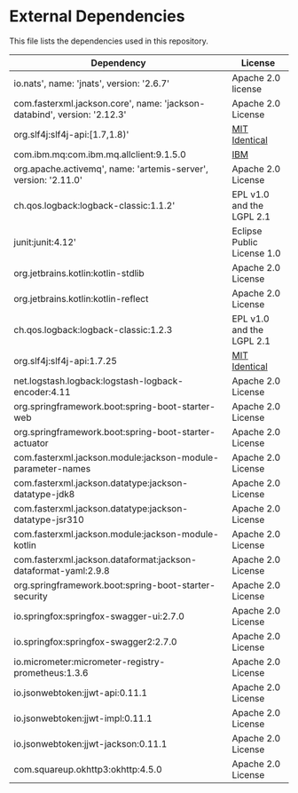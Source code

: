 # External Dependencies

This file lists the dependencies used in this repository.

| Dependency | License |
|-|-|
| io.nats', name: 'jnats', version: '2.6.7' | Apache 2.0 license |
| com.fasterxml.jackson.core', name: 'jackson-databind', version: '2.12.3' | Apache 2.0 License |
| org.slf4j:slf4j-api:[1.7,1.8)' | [MIT Identical](https://www.slf4j.org/license.html) |
| com.ibm.mq:com.ibm.mq.allclient:9.1.5.0 | [IBM](https://public.dhe.ibm.com/ibmdl/export/pub/software/websphere/messaging/mqdev/maven/licenses/L-APIG-BBSH75/LA_en.html) |
| org.apache.activemq', name: 'artemis-server', version: '2.11.0' | Apache 2.0 License |
| ch.qos.logback:logback-classic:1.1.2' | EPL v1.0 and the LGPL 2.1 |
| junit:junit:4.12' | Eclipse Public License 1.0 |
| org.jetbrains.kotlin:kotlin-stdlib | Apache 2.0 License |
| org.jetbrains.kotlin:kotlin-reflect | Apache 2.0 License |
| ch.qos.logback:logback-classic:1.2.3 | EPL v1.0 and the LGPL 2.1 |
| org.slf4j:slf4j-api:1.7.25 | [MIT Identical](https://www.slf4j.org/license.html) |
| net.logstash.logback:logstash-logback-encoder:4.11 | Apache 2.0 License |
| org.springframework.boot:spring-boot-starter-web | Apache 2.0 License |
| org.springframework.boot:spring-boot-starter-actuator | Apache 2.0 License |
| com.fasterxml.jackson.module:jackson-module-parameter-names | Apache 2.0 License |
| com.fasterxml.jackson.datatype:jackson-datatype-jdk8 | Apache 2.0 License |
| com.fasterxml.jackson.datatype:jackson-datatype-jsr310 | Apache 2.0 License |
| com.fasterxml.jackson.module:jackson-module-kotlin | Apache 2.0 License |
| com.fasterxml.jackson.dataformat:jackson-dataformat-yaml:2.9.8 | Apache 2.0 License |
| org.springframework.boot:spring-boot-starter-security | Apache 2.0 License |
| io.springfox:springfox-swagger-ui:2.7.0 | Apache 2.0 License |
| io.springfox:springfox-swagger2:2.7.0 | Apache 2.0 License |
| io.micrometer:micrometer-registry-prometheus:1.3.6 | Apache 2.0 License |
| io.jsonwebtoken:jjwt-api:0.11.1 | Apache 2.0 License |
| io.jsonwebtoken:jjwt-impl:0.11.1 | Apache 2.0 License |
| io.jsonwebtoken:jjwt-jackson:0.11.1 | Apache 2.0 License |
| com.squareup.okhttp3:okhttp:4.5.0 | Apache 2.0 License |
